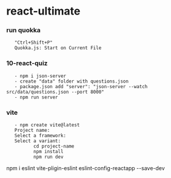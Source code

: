 # react-ultimate


### run quokka
       "Ctrl+Shift+P"
       Quokka.js: Start on Current File

### 10-react-quiz
       - npm i json-server
       - create "data" folder with questions.json
       - package.json add "server": "json-server --watch src/data/questions.json --port 8000"
       - npm run server

### vite
       - npm create vite@latest
       Project name:
       Select a framework:
       Select a variant:
              cd project-name
              npm install
              npm run dev

npm i eslint vite-pligin-eslint eslint-config-reactapp --save-dev